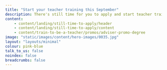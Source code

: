 ```yaml
---
title: "Start your teacher training this September"
description: There's still time for you to apply and start teacher training this September. 
content:
    - content/landing/still-time-to-apply/header
    - content/landing/still-time-to-apply/content
    - content/train-to-be-a-teacher/promos/adviser-promo-degree
image: "static/images/content/hero-images/0035.jpg"
layout: "layouts/minimal"
colour: pink-blue
talk_to_us: false
noindex: false
breadcrumbs: false
---
```

